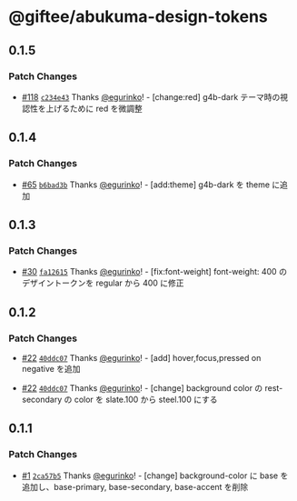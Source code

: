 # @giftee/abukuma-design-tokens

## 0.1.5

### Patch Changes

- [#118](https://github.com/giftee/design-system/pull/118) [`c234e43`](https://github.com/giftee/design-system/commit/c234e43b900592f3e684d43cb3f8b041952bcea2) Thanks [@egurinko](https://github.com/egurinko)! - [change:red] g4b-dark テーマ時の視認性を上げるために red を微調整

## 0.1.4

### Patch Changes

- [#65](https://github.com/giftee/design-system/pull/65) [`b6bad3b`](https://github.com/giftee/design-system/commit/b6bad3b592f489a1199c13da7bcaa510e0909994) Thanks [@egurinko](https://github.com/egurinko)! - [add:theme] g4b-dark を theme に追加

## 0.1.3

### Patch Changes

- [#30](https://github.com/giftee/design-system/pull/30) [`fa12615`](https://github.com/giftee/design-system/commit/fa12615ed178b000295dd270b1713df1d3a86980) Thanks [@egurinko](https://github.com/egurinko)! - [fix:font-weight] font-weight: 400 のデザイントークンを regular から 400 に修正

## 0.1.2

### Patch Changes

- [#22](https://github.com/giftee/design-system/pull/22) [`40ddc07`](https://github.com/giftee/design-system/commit/40ddc0773da814af28bc5b437b60a99041e18f9b) Thanks [@egurinko](https://github.com/egurinko)! - [add] hover,focus,pressed on negative を追加

- [#22](https://github.com/giftee/design-system/pull/22) [`40ddc07`](https://github.com/giftee/design-system/commit/40ddc0773da814af28bc5b437b60a99041e18f9b) Thanks [@egurinko](https://github.com/egurinko)! - [change] background color の rest-secondary の color を slate.100 から steel.100 にする

## 0.1.1

### Patch Changes

- [#1](https://github.com/giftee/design-system/pull/1) [`2ca57b5`](https://github.com/giftee/design-system/commit/2ca57b5a155df7e16200fb7fc710030775bb5f43) Thanks [@egurinko](https://github.com/egurinko)! - [change] background-color に base を追加し、base-primary, base-secondary, base-accent を削除
